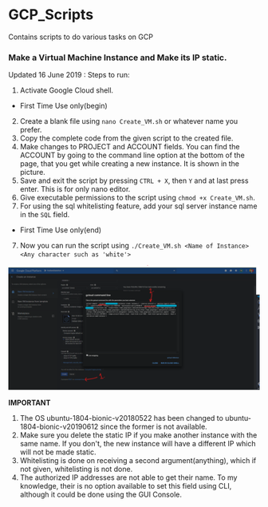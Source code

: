 # GCP_Scripts
Contains scripts to do various tasks on GCP

### Make a Virtual Machine Instance and Make its IP static.

Updated 16 June 2019 : Steps to run:
1. Activate Google Cloud shell.
* First Time Use only(begin)
2. Create a blank file using `nano Create_VM.sh` or whatever name you prefer.
3. Copy the complete code from the given script to the created file.
4. Make changes to PROJECT and ACCOUNT fields. You can find the ACCOUNT by going to the command line option at the bottom of the page,
that you get while creating a new instance. It is shown in the picture.
5. Save and exit the script by pressing `CTRL + X`, then `Y` and at last press enter. This is for only nano editor.
6. Give executable permissions to the script using `chmod +x Create_VM.sh`.
7. For using the sql whitelisting feature, add your sql server instance name in the `SQL` field.
* First Time Use only(end)
7. Now you can run the script using `./Create_VM.sh <Name of Instance> <Any character such as 'white'>`

![Main Window](media/tut.png)

__IMPORTANT__
1. The OS ubuntu-1804-bionic-v20180522 has been changed to  ubuntu-1804-bionic-v20190612 since the former is not available.
2. Make sure you delete the static IP if you make another instance with the same name. If you don't, the new instance will have a different IP
which will not be made static.
3. Whitelisting is done on receiving a second argument(anything), which if not given, whitelisting is not done.
4. The authorized IP addresses are not able to get their name. To my knowledge, their is no option available to set this field using CLI, although it could be done using the GUI Console.
